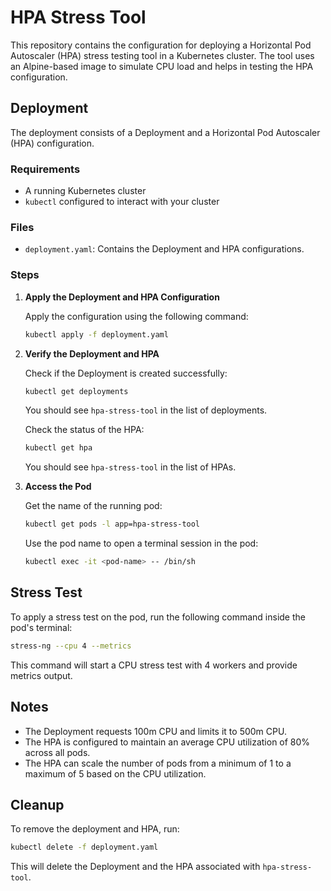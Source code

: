 
# HPA Stress Tool

This repository contains the configuration for deploying a Horizontal Pod Autoscaler (HPA) stress testing tool in a Kubernetes cluster. The tool uses an Alpine-based image to simulate CPU load and helps in testing the HPA configuration.

## Deployment

The deployment consists of a Deployment and a Horizontal Pod Autoscaler (HPA) configuration.

### Requirements

- A running Kubernetes cluster
- `kubectl` configured to interact with your cluster

### Files

- `deployment.yaml`: Contains the Deployment and HPA configurations.

### Steps

1. **Apply the Deployment and HPA Configuration**

   Apply the configuration using the following command:

   ```sh
   kubectl apply -f deployment.yaml
   ```

2. **Verify the Deployment and HPA**

   Check if the Deployment is created successfully:

   ```sh
   kubectl get deployments
   ```

   You should see `hpa-stress-tool` in the list of deployments.

   Check the status of the HPA:

   ```sh
   kubectl get hpa
   ```

   You should see `hpa-stress-tool` in the list of HPAs.

3. **Access the Pod**

   Get the name of the running pod:

   ```sh
   kubectl get pods -l app=hpa-stress-tool
   ```

   Use the pod name to open a terminal session in the pod:

   ```sh
   kubectl exec -it <pod-name> -- /bin/sh
   ```

## Stress Test

To apply a stress test on the pod, run the following command inside the pod's terminal:

```sh
stress-ng --cpu 4 --metrics
```

This command will start a CPU stress test with 4 workers and provide metrics output.

## Notes

- The Deployment requests 100m CPU and limits it to 500m CPU.
- The HPA is configured to maintain an average CPU utilization of 80% across all pods.
- The HPA can scale the number of pods from a minimum of 1 to a maximum of 5 based on the CPU utilization.

## Cleanup

To remove the deployment and HPA, run:

```sh
kubectl delete -f deployment.yaml
```

This will delete the Deployment and the HPA associated with `hpa-stress-tool`.
